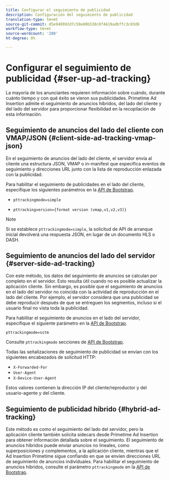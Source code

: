 ```yaml
---
title: Configurar el seguimiento de publicidad
description: Configuración del seguimiento de publicidad
translation-type: tm+mt
source-git-commit: d5e948992d7c59e80b530c8f4619adbffc3c03d8
workflow-type: tm+mt
source-wordcount: '280'
ht-degree: 0%

---
```



# Configurar el seguimiento de publicidad {#ser-up-ad-tracking}

La mayoría de los anunciantes requieren información sobre cuándo, durante cuánto tiempo y con qué éxito se vieron sus publicidades. Primetime Ad Insertion admite el seguimiento de anuncios híbridos, del lado del cliente y del lado del servidor para proporcionar flexibilidad en la recopilación de esta información.

## Seguimiento de anuncios del lado del cliente con VMAP/JSON {#client-side-ad-tracking-vmap-json}

En el seguimiento de anuncios del lado del cliente, el servidor envía al cliente una estructura JSON, VMAP o in-manifest que especifica eventos de seguimiento y direcciones URL junto con la lista de reproducción enlazada con la publicidad.

Para habilitar el seguimiento de publicidades en el lado del cliente, especifique los siguientes parámetros en la [API de Bootstrap](/help/primetime-ad-insertion/technical-reference/bootstrap-api.md).

* `pttrackingmode=simple`

* `pttrackingversion={format version (vmap,v1,v2,v3)}`

>[!NOTE]
>
>Si se establece `pttrackingmode=simple`, la solicitud de API de arranque inicial devolverá una respuesta JSON, en lugar de un documento HLS o DASH.

<!-- **Daniel to check. The specified file in this statement does not exist.** 
More information about `pttrackingmode`, `pttrackingversion` formats, can be found in [API Reference: Manifest server query parameters](manifest-server-query-parameters.md). -->

<!--Show examples of how to request a sidecar] -->

## Seguimiento de anuncios del lado del servidor {#server-side-ad-tracking}

Con este método, los datos del seguimiento de anuncios se calculan por completo en el servidor. Esto resulta útil cuando no es posible actualizar la aplicación cliente. Sin embargo, es posible que el seguimiento de anuncios en el lado del servidor no coincida con la actividad de reproducción en el lado del cliente. Por ejemplo, el servidor considera que una publicidad se debe reproducir después de que se entreguen los segmentos, incluso si el usuario final no vista toda la publicidad.

Para habilitar el seguimiento de anuncios en el lado del servidor, especifique el siguiente parámetro en la [API de Bootstrap](/help/primetime-ad-insertion/technical-reference/bootstrap-api.md).

`pttrackingmode=sstm`

Consulte `pttrackingmode` secciones de [API de Bootstrap](/help/primetime-ad-insertion/technical-reference/bootstrap-api.md).

Todas las señalizaciones de seguimiento de publicidad se envían con los siguientes encabezados de solicitud HTTP:

* `X-Forwarded-For`
* `User-Agent`
* `X-Device-User-Agent`

Estos valores contienen la dirección IP del cliente/reproductor y del usuario-agente y del cliente.

## Seguimiento de publicidad híbrido {#hybrid-ad-tracking}

Este método es como el seguimiento del lado del servidor, pero la aplicación cliente también solicita sidecars desde Primetime Ad Insertion para obtener información detallada sobre el seguimiento. El seguimiento de anuncios híbridos puede enviar anuncios no lineales, como superposiciones y complementos, a la aplicación cliente, mientras que el Ad Insertion Primetime sigue confiando en que se envíen direcciones URL de seguimiento de anuncios individuales.
Para habilitar el seguimiento de anuncios híbridos, consulte el parámetro `pttrackingmode` en la [API de Bootstrap](/help/primetime-ad-insertion/technical-reference/bootstrap-api.md).
